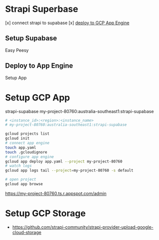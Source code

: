 # Strapi Superbase

[x] connect strapi to supabase
[x] [deploy to GCP App Engine](https://docs.strapi.io/developer-docs/latest/setup-deployment-guides/deployment/hosting-guides/google-app-engine.html)

## Setup Supabase

Easy Peesy

## Deploy to App Engine

Setup App

# Setup GCP App

strapi-supabase
my-project-80760:australia-southeast1:strapi-supabase

```bash
# <instance_id>:<region>:<instance_name>
# my-project-80760:australia-southeast1:strapi-supabase

gcloud projects list
gcloud init
# connect app engine
touch app.yaml
touch .gcloudignore
# configure app engine
gcloud app deploy app.yaml --project my-project-80760
# watch logs
gcloud app logs tail --project=my-project-80760 -s default

# open project
gcloud app browse

```

https://my-project-80760.ts.r.appspot.com/admin

# Setup GCP Storage

- https://github.com/strapi-community/strapi-provider-upload-google-cloud-storage
